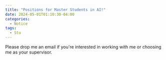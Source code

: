 ```yaml
---
title: "Positions for Master Students in AI!"
date: 2024-05-01T01:10:30-04:00
categories:
  - Notice
tags:
  - Stu
---
```


Please drop me an email if you're interested in working with me or choosing me as your supervisor.
